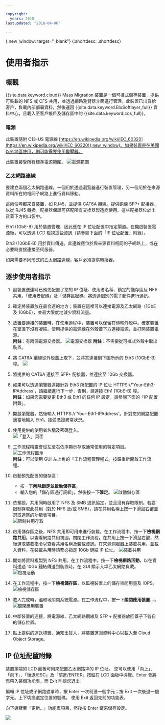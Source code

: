 ```yaml
---

copyright:
  years: 2018
lastupdated: "2018-04-06"

---
```

{:new_window: target="_blank"}
{:shortdesc: .shortdesc}

# 使用者指示

## 概觀

{{site.data.keyword.cloud}} Mass Migration 裝置是一個可攜式儲存裝置，提供可裝載的 NFS 或 CFS 共用，並透過網路瀏覽器介面進行管理。此裝置已出貨給客戶，負載內部部署資料，然後運回 {{site.data.keyword.BluSoftlayer_full}} 資料中心，且載入至客戶帳戶及儲存區中的 {{site.data.keyword.cos_full}}。


### 電源

此裝置隨附 C13-US 電源線 [https://en.wikipedia.org/wiki/IEC_60320](https://en.wikipedia.org/wiki/IEC_60320){:new_window}。如果裝置是在美國以外地區使用，則可能需要使用變壓器。

此裝置接受所有標準電源範圍。
![電源範圍](/images/PowerRating.png)


### 乙太網路連線

要建立兩個乙太網路連線。一個用於透過瀏覽器進行裝置管理，另一個用於在來源資料所在的相同子網路上進行資料移動。

這兩個埠都來自裝置，如 RJ45，並提供 CAT6A 纜線。提供銅線 SFP+ 配接器，以從 RJ45 轉換。配接器保證可搭配所有交換器製造商使用。這些配接器位於出貨蓋下方的口袋中。

Eth1 (1GbE-B) 用於裝置管理，因此應在 IP 位址配置中指定閘道。在開啟裝置電源後，可以透過 LCD 檢視這些資訊（請參閱下面的「IP 位址配置」附錄）。

Eth3 (10GbE-B) 用於資料傳送。此連線應位於與來源資料相同的子網路上，或在必要時直接連接至伺服器。

如果需要不同形式的乙太網路連線，客戶必須提供轉換器。



## 逐步使用者指示

1.	設裝置送達時已預先配置了您的 IP 位址、使用者名稱、鎖定的儲存區及 NFS 共用。「使用者密碼」及「儲存區密碼」將透過個別的電子郵件進行通訊。

2.	確定將裝置放在最合適的地方；裝置在這裡可以連接電源及乙太網路（1GbE 及 10GbE），並最大限度地減少資料流量。

3.	放置要連接的裝置時，在使用過程中，裝置可以保留在傳輸外殼中。確定裝置在室溫下沒有凝結。使用提供的電源線在外殼蓋下方連接電源，並打開裝置電源。<br/>
    **附註**：有兩個電源交換器。
    ![電源交換器](/images/MDMSPowerSwitch.png)
    **附註**：不需要從可攜式外殼中取出裝置。

4.	將 CAT6A 纜線從外殼蓋上取下，並將其連接到下圖所示的 Eth3 (10GbE-B) 埠。
    ![](/images/MDMSNewEth1and3.png)

5.	將提供的 CAT6A 連接至 SFP+ 配接器，並連接至 10Gb 交換器。

6.	如果可以透過瀏覽器連接針對 Eth3 所配置的 IP 位址 HTTPS://'Your-Eth3-IPAddress'，請繼續進行下一步，否則，請連接 Eth1 (1GbE-B) 埠。<br/>
    **附註**：如果您需要變更 Eth3 或 Eth1 的任何 IP 設定，請參閱下面的「IP 配置附錄」。

7. 開啟瀏覽器，然後輸入 HTTPS://'Your-Eth1-IPAddress'。針對您的網路配置適當地輸入 Eth1。接受憑證異常狀況。

8.	使用提供的使用者名稱及密碼登入。<br/>
    ![「登入」頁面](/images/Login.png)

9.  工作流程精靈會從左至右依序顯示存取通常使用的特定項目。<br/>
    ![工作流程圖示](/images/workflow.png) <br/>
    **附註**：可以使用 GUI 左上角的「工作流程管理程式」按鈕重新開啟工作流程。

10.	啟動預先配置的儲存區：
    - 按一下**解除鎖定並啟動儲存區**。
    - 輸入您的「儲存區通行詞組」，然後按一下**確定**。
    ![啟動儲存區](/images/UnlockPool.png)

11. 依預設，共用同時啟用了 NFS 及 SMB 通訊協定，並且沒有存取限制。若要限制存取此共用（對於 NFS 及/或 SMB），請在共用名稱上按一下滑鼠右鍵並選取適當的功能表項目。<br/>
    ![限制共用存取](/images/ShareControls.png)

12. 啟用儲存區之後，NFS 共用即可用來進行裝載。在工作流程中，按一下**檢視網路共用**，以查看網路共用視圖。關閉工作流程，在共用上按一下滑鼠右鍵，然後選取裝載指令以查看共用名稱及裝載資訊。在來源伺服器上裝載共用，並載入資料。在裝載共用時請務必指定 10Gb 鏈結 IP 位址。
    ![裝載共用](/images/MountCommand.png)

13. 開始將資料複製到 NFS 共用。在工作流程中，按一下**檢視網路活動**，以在資料透過 10Gb 鏈結傳送到裝置時，在 GUI 顯示入埠乙太網路負載。
    ![檢視活動](/images/UserGuide13.png)

14. 在工作流程中，按一下**檢視儲存區**，以監視裝置上的儲存空間用量及 IOPS。
    ![檢視儲存區](/images/UserGuide14.png)

15.	載入完成時，溫和地關閉系統電源。在工作流程中，按一下**關閉應用裝置...**。  
    ![關閉應用裝置](/images/Shutdown.png)

16.	中斷裝置的連接，將電源線、乙太網路纜線及 SFP + 配接器放回蓋子下各自的儲存位置。

17.	貼上提供的運送標籤、通知出貨人，將裝置運回資料中心以載入至 Cloud Object Storage。


## IP 位址配置附錄
裝置頂端的 LCD 面板可用來配置乙太網路埠的 IP 位址。
您可以使用「向上」、「向下」、「後退/ESC」及「前進/ENTER」按鈕在 LCD 面板中導覽。Enter 會將您帶入某個功能表，而 Exit 則讓您退出。

編輯 IP 位址或子網路遮罩時，按 Enter 一次前進一個字元；按 Exit 一次後退一個字元。上下切換選定位置的號碼。
使用 Exit 返回先前的功能表。  

向下導覽至「更新...」功能表項目，然後按 Enter 鍵來儲存設定。

  ![](/images/MDMSLCD.png)
